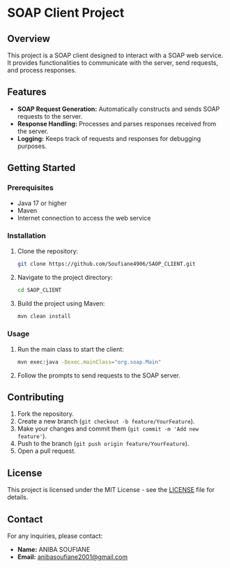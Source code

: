 # SOAP Client Project

## Overview

This project is a SOAP client designed to interact with a SOAP web service. It provides functionalities to communicate with the server, send requests, and process responses.

## Features

- **SOAP Request Generation:** Automatically constructs and sends SOAP requests to the server.
- **Response Handling:** Processes and parses responses received from the server.
- **Logging:** Keeps track of requests and responses for debugging purposes.

## Getting Started

### Prerequisites

- Java 17 or higher
- Maven
- Internet connection to access the web service

### Installation

1. Clone the repository:

   ```bash
   git clone https://github.com/Soufiane4906/SAOP_CLIENT.git
   ```

2. Navigate to the project directory:

   ```bash
   cd SAOP_CLIENT
   ```

3. Build the project using Maven:

   ```bash
   mvn clean install
   ```

### Usage

1. Run the main class to start the client:

   ```bash
   mvn exec:java -Dexec.mainClass="org.soap.Main"
   ```

2. Follow the prompts to send requests to the SOAP server.

## Contributing

1. Fork the repository.
2. Create a new branch (`git checkout -b feature/YourFeature`).
3. Make your changes and commit them (`git commit -m 'Add new feature'`).
4. Push to the branch (`git push origin feature/YourFeature`).
5. Open a pull request.

## License

This project is licensed under the MIT License - see the [LICENSE](LICENSE) file for details.

## Contact

For any inquiries, please contact:

- **Name:** ANIBA SOUFIANE
- **Email:** anibasoufiane2001@gmail.com
